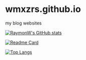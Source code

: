 # wmxzrs.github.io
my blog websites


[![RaymonW's GitHub stats](https://github-readme-stats.vercel.app/api?username=wmxzrs)](https://github.com/wmxzrs/)

[![Readme Card](https://github-readme-stats.vercel.app/api/pin/?username=wmxzrs&repo=vita)](https://github.com/wmxzrs/vita)

[![Top Langs](https://github-readme-stats.vercel.app/api/top-langs/?username=wmxzrs)](https://github.com/wmxzrs/vita)

